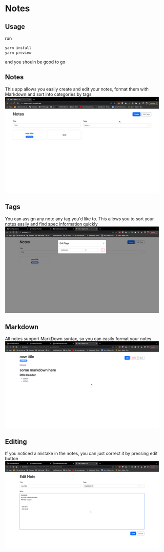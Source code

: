 # Notes

## Usage
run
```
yarn install
yarn preview
```
and you shouln be good to go

## Notes

This app allows you easily create and edit your notes, format them with Markdown and sort into categories by tags
![Notes](/readmeAssets/notes.png)

## Tags
You can assign any note any tag you'd like to. This allows you to sort your notes easily and find spec
information quickly
![tag](/readmeAssets/tags.png)

## Markdown

All notes support MarkDown syntax, so you can easily format your notes
![markdown](/readmeAssets/md.png)

## Editing

If you noticed a mistake in the notes, you can just correct it by pressing edit button
![edit](/readmeAssets/edit.png)